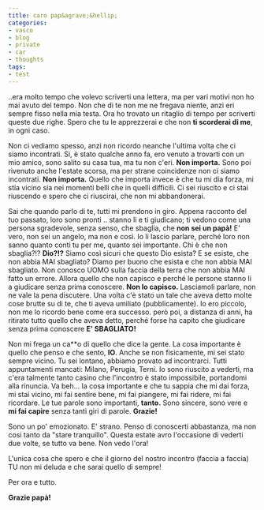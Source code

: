 ```yaml
---
title: caro pap&agrave;&hellip;
categories:
- vasco
- blog
- private
- car
- thoughts
tags:
- test
---
```

..era molto tempo che volevo scriverti una lettera, ma per vari motivi non ho
mai avuto del tempo. Non che di te non me ne fregava niente, anzi eri sempre
fisso nella mia testa. Ora ho trovato un ritaglio di tempo per scriverti
queste due righe. Spero che tu le apprezzerai e che non **ti scorderai di
me**, in ogni caso.

Non ci vediamo spesso, anzi non ricordo neanche l'ultima volta che ci siamo
incontrati. Si, è stato qualche anno fa, ero venuto a trovarti con un mio
amico, sono salito su casa tua, ma tu non c'eri. **Non importa.** Sono poi
rivenuto anche l'estate scorsa, ma per strane coincidenze non ci siamo
incontrati. **Non importa.** Quello che importa invece è che tu mi dia forza,
mi stia vicino sia nei momenti belli che in quelli difficili. Ci sei riuscito
e ci stai riuscendo e spero che ci riuscirai, che non mi abbandonerai.

Sai che quando parlo di te, tutti mi prendono in giro. Appena racconto del tuo
passato, loro sono pronti .. stanno li e ti giudicano; ti vedono come una
persona sgradevole, senza senso, che sbaglia, che **non sei un papà!** E'
vero, non sei un angelo, ma non e così. Io li lascio parlare, perché loro non
sanno quanto conti tu per me, quanto sei importante. Chi è che non sbaglia?!?
**Dio?!?** Siamo così sicuri che questo Dio esista? E se esiste, che non abbia
MAI sbagliato? Diamo per buono che esista e che non abbia MAI sbagliato. Non
conosco UOMO sulla faccia della terra che non abbia MAI fatto un errore.
Allora quello che non capisco e perché le persone stanno li a giudicare senza
prima conoscere. **Non lo capisco.** Lasciamoli parlare, non ne vale la pena
discutere. Una volta c'è stato un tale che aveva detto molte cose brutte su di
te, che ti aveva umiliato (pubblicamente). Io ero piccolo, non me lo ricordo
bene come era successo. però poi, a distanza di anni, ha ritirato tutto quello
che aveva detto, perché forse ha capito che giudicare senza prima conoscere
**E' SBAGLIATO!**

Non mi frega un ca\*\*o di quello che dice la gente. La cosa importante è quello
che penso e che sento, **IO**. Anche se non fisicamente, mi sei stato sempre
vicino. Tu sei lontano, abbiamo provato ad incontrarci. Tutti appuntamenti
mancati: Milano, Perugia, Terni. Io sono riuscito a vederti, ma c'era talmente
tanto casino che l'incontro è stato impossibile, portandomi alla rinuncia. Va
beh... la cosa importante e che tu sappia che mi dai forza, mi stai vicino, mi
fai sentire bene, mi fai piangere, mi fai ridere, mi fai ricordare. Le tue
parole sono importanti, **tanto.** Sono sincere, sono vere e **mi fai capire**
senza tanti giri di parole. **Grazie!**

Sono un po' emozionato. E' strano. Penso di conoscerti abbastanza, ma non cosi
tanto da "stare tranquillo". Questa estate avro l'occasione di vederti due
volte, se tutto va bene. Non vedo l'ora!

L'unica cosa che spero e che il giorno del nostro incontro (faccia a faccia)
TU non mi deluda e che sarai quello di sempre!

Per ora e tutto.

**Grazie papà!**


